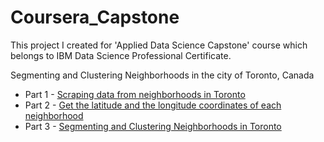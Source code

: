 # Coursera_Capstone
This project I created for 'Applied Data Science Capstone' course which belongs to IBM Data Science Professional Certificate.  

Segmenting and Clustering Neighborhoods in the city of Toronto, Canada
* Part 1 - [Scraping data from neighborhoods in Toronto](https://github.com/hangnguyen81/Coursera_Capstone/blob/main/AssignmentWeek3_Part1.ipynb)
* Part 2 - [Get the latitude and the longitude coordinates of each neighborhood](https://github.com/hangnguyen81/Coursera_Capstone/blob/main/AssignmentWeek3_Part2.ipynb)
* Part 3 - [Segmenting and Clustering Neighborhoods in Toronto](https://github.com/hangnguyen81/Coursera_Capstone/blob/main/AssignmentWeek3_Part3.ipynb)
